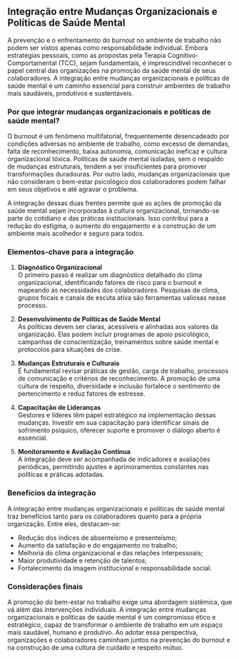 
## Integração entre Mudanças Organizacionais e Políticas de Saúde Mental

A prevenção e o enfrentamento do burnout no ambiente de trabalho não podem ser vistos apenas como responsabilidade individual. Embora estratégias pessoais, como as propostas pela Terapia Cognitivo-Comportamental (TCC), sejam fundamentais, é imprescindível reconhecer o papel central das organizações na promoção da saúde mental de seus colaboradores. A integração entre mudanças organizacionais e políticas de saúde mental é um caminho essencial para construir ambientes de trabalho mais saudáveis, produtivos e sustentáveis.

### Por que integrar mudanças organizacionais e políticas de saúde mental?

O burnout é um fenômeno multifatorial, frequentemente desencadeado por condições adversas no ambiente de trabalho, como excesso de demandas, falta de reconhecimento, baixa autonomia, comunicação ineficaz e cultura organizacional tóxica. Políticas de saúde mental isoladas, sem o respaldo de mudanças estruturais, tendem a ser insuficientes para promover transformações duradouras. Por outro lado, mudanças organizacionais que não consideram o bem-estar psicológico dos colaboradores podem falhar em seus objetivos e até agravar o problema.

A integração dessas duas frentes permite que as ações de promoção da saúde mental sejam incorporadas à cultura organizacional, tornando-se parte do cotidiano e das práticas institucionais. Isso contribui para a redução do estigma, o aumento do engajamento e a construção de um ambiente mais acolhedor e seguro para todos.

### Elementos-chave para a integração

1. **Diagnóstico Organizacional**  
   O primeiro passo é realizar um diagnóstico detalhado do clima organizacional, identificando fatores de risco para o burnout e mapeando as necessidades dos colaboradores. Pesquisas de clima, grupos focais e canais de escuta ativa são ferramentas valiosas nesse processo.

2. **Desenvolvimento de Políticas de Saúde Mental**  
   As políticas devem ser claras, acessíveis e alinhadas aos valores da organização. Elas podem incluir programas de apoio psicológico, campanhas de conscientização, treinamentos sobre saúde mental e protocolos para situações de crise.

3. **Mudanças Estruturais e Culturais**  
   É fundamental revisar práticas de gestão, carga de trabalho, processos de comunicação e critérios de reconhecimento. A promoção de uma cultura de respeito, diversidade e inclusão fortalece o sentimento de pertencimento e reduz fatores de estresse.

4. **Capacitação de Lideranças**  
   Gestores e líderes têm papel estratégico na implementação dessas mudanças. Investir em sua capacitação para identificar sinais de sofrimento psíquico, oferecer suporte e promover o diálogo aberto é essencial.

5. **Monitoramento e Avaliação Contínua**  
   A integração deve ser acompanhada de indicadores e avaliações periódicas, permitindo ajustes e aprimoramentos constantes nas políticas e práticas adotadas.

### Benefícios da integração

A integração entre mudanças organizacionais e políticas de saúde mental traz benefícios tanto para os colaboradores quanto para a própria organização. Entre eles, destacam-se:

- Redução dos índices de absenteísmo e presenteísmo;
- Aumento da satisfação e do engajamento no trabalho;
- Melhoria do clima organizacional e das relações interpessoais;
- Maior produtividade e retenção de talentos;
- Fortalecimento da imagem institucional e responsabilidade social.

### Considerações finais

A promoção do bem-estar no trabalho exige uma abordagem sistêmica, que vá além das intervenções individuais. A integração entre mudanças organizacionais e políticas de saúde mental é um compromisso ético e estratégico, capaz de transformar o ambiente de trabalho em um espaço mais saudável, humano e produtivo. Ao adotar essa perspectiva, organizações e colaboradores caminham juntos na prevenção do burnout e na construção de uma cultura de cuidado e respeito mútuo.
```
